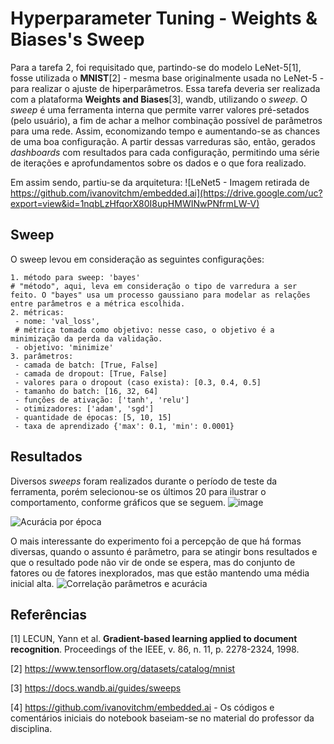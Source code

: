 # Hyperparameter Tuning - Weights & Biases's Sweep

Para a tarefa 2, foi requisitado que, partindo-se do modelo LeNet-5[1], fosse utilizada o **MNIST**[2] - mesma base originalmente usada no LeNet-5 - para realizar o ajuste de hiperparâmetros. Essa tarefa deveria ser realizada com a plataforma **Weights and Biases**[3], wandb, utilizando o *sweep*. O *sweep* é uma ferramenta interna que permite varrer valores pré-setados (pelo usuário), a fim de achar a melhor combinação possível de parâmetros para uma rede. Assim, economizando tempo e aumentando-se as chances de uma boa configuração. A partir dessas varreduras são, então, gerados *dashboards* com resultados para cada configuração, permitindo uma série de iterações e aprofundamentos sobre os dados e o que fora realizado.

Em assim sendo, partiu-se da arquitetura:
![LeNet5 - Imagem retirada de https://github.com/ivanovitchm/embedded.ai](https://drive.google.com/uc?export=view&id=1nqbLzHfqorX80I8upHMWINwPNfrmLW-V)

## Sweep
O sweep levou em consideração as seguintes configurações:

```
1. método para sweep: 'bayes' 
# "método", aqui, leva em consideração o tipo de varredura a ser feito. O "bayes" usa um processo gaussiano para modelar as relações entre parâmetros e a métrica escolhida.
2. métricas:
 - nome: 'val_loss',
 # métrica tomada como objetivo: nesse caso, o objetivo é a minimização da perda da validação.
 - objetivo: 'minimize'
3. parâmetros:
 - camada de batch: [True, False]
 - camada de dropout: [True, False]
 - valores para o dropout (caso exista): [0.3, 0.4, 0.5]
 - tamanho do batch: [16, 32, 64]
 - funções de ativação: ['tanh', 'relu']
 - otimizadores: ['adam', 'sgd']
 - quantidade de épocas: [5, 10, 15]
 - taxa de aprendizado {'max': 0.1, 'min': 0.0001}
```

## Resultados

Diversos *sweeps* foram realizados durante o período de teste da ferramenta, porém selecionou-se os últimos 20 para ilustrar o comportamento, conforme gráficos que se seguem.
![image](https://user-images.githubusercontent.com/37004361/209260354-ef96fcd6-e4b8-4417-a8fc-9ab80894b8a6.png)

![Acurácia por época](https://user-images.githubusercontent.com/37004361/209259633-d9b65dbf-9fd1-49bf-8cbb-f383aaf4e7e5.png)

O mais interessante do experimento foi a percepção de que há formas diversas, quando o assunto é parâmetro, para se atingir bons resultados e que o resultado pode não vir de onde se espera, mas do conjunto de fatores ou de fatores inexplorados, mas que estão mantendo uma média inicial alta.
![Correlação parâmetros e acurácia](https://user-images.githubusercontent.com/37004361/209259196-2417e0b0-c02b-4b1e-9f57-16a617ad28c8.png)



## Referências

[1] LECUN, Yann et al. **Gradient-based learning applied to document recognition**. Proceedings of the IEEE, v. 86, n. 11, p. 2278-2324, 1998.

[2] https://www.tensorflow.org/datasets/catalog/mnist

[3] https://docs.wandb.ai/guides/sweeps

[4] https://github.com/ivanovitchm/embedded.ai - Os códigos e comentários iniciais do notebook baseiam-se no material do professor da disciplina.
